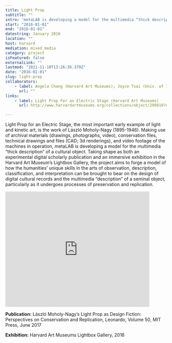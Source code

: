 ```yaml
---
title: Light Prop
subtitle: ""
intro: 'metaLAB is developing a model for the multimedia “thick description” of a cultural object: Light Prop for an Electric Stage, the work of László Moholy-Nagy (1895–1946) and an early example of light and kinetic art.'
start: "2016-01-01"
end: "2016-01-01"
datestring: January 2016
location: ""
host: harvard
mediation: mixed_media
category: project
isFeatured: false
externalLink: ""
lastmod: "2021-11-10T13:26:36.379Z"
date: "2016-01-01"
slug: light-prop
collaborators:
    - label: Angela Chang (Harvard Art Museums); Joyce Tsai (Univ. of Iowa)
      url: ""
links:
    - label: Light Prop For an Electric Stage (Harvard Art Museums)
      url: http://www.harvardartmuseums.org/collections/object/299819?q=light+prop

---
```

Light Prop for an Electric Stage, the most important early example of light and kinetic art, is the work of László Moholy-Nagy (1895-1946). Making use of archival materials (drawings, photographs, video), conservation files, technical drawings and files (CAD; 3d renderings), and video footage of the machines in operation, metaLAB is developing a model for the multimedia “thick description” of a cultural object. Taking shape as both an experimental digital scholarly publication and an immersive exhibition in the Harvard Art Museum’s Lightbox Gallery, the project aims to forge a model of how the humanities’ unique skills in the arts of observation, description, classification, and interpretation can be brought to bear on the design of digital cultural records and the multimedia “description” of a seminal object, particularly as it undergoes processes of preservation and replication.

<iframe src="https://player.vimeo.com/video/174445269" width="450" height="360" frameborder="0" allow="autoplay; fullscreen" allowfullscreen></iframe>

**Publication:**
László Moholy-Nagy’s Light Prop as Design Fiction: Perspectives on Conservation and Replication, Leonardo, Volume 50, MIT Press, June 2017

**Exhibition:**
Harvard Art Museums Lightbox Gallery, 2016